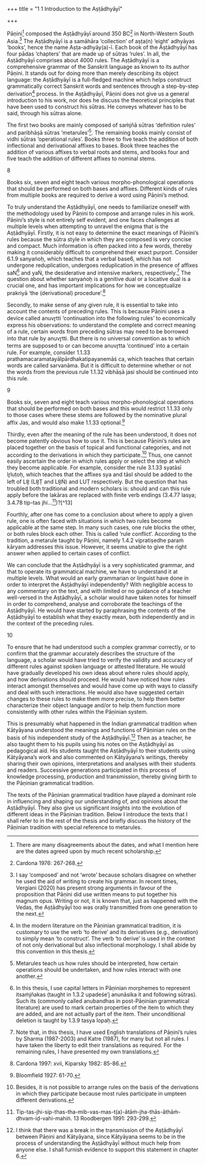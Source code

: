 +++
title = "1 1 Introduction to the Aṣṭādhyāyī"

+++

Pāṇini[^1] composed the Aṣṭādhyāyī around 350 BC[^2] in North-Western South Asia.[^3] The  Aṣṭādhyāyī is a samāhāra ‘collection’ of aṣṭa(n) ‘eight’ adhyāyas ‘books’, hence the name  Aṣṭa-adhyāy(a)-ī. Each book of the Aṣṭādhyāyī has four pādas ‘chapters’ that are made up of  sūtras ‘rules’. In all, the Aṣṭādhyāyī comprises about 4000 rules. The Aṣṭādhyāyī is a  comprehensive grammar of the Sanskrit language as known to its author Pāṇini. It stands out  for doing more than merely describing its object language: the Aṣṭādhyāyī is a full-fledged  machine which helps construct grammatically correct Sanskrit words and sentences through a  step-by-step derivation[^4] process. In the Aṣṭādhyāyī, Pāṇini does not give us a general  introduction to his work, nor does he discuss the theoretical principles that have been used to  construct his sūtras. He conveys whatever has to be said, through his sūtras alone. 

The first two books are mainly composed of saṁjñā sūtras ‘definition rules’ and paribhāṣā  sūtras ‘metarules’[^5]. The remaining books mainly consist of vidhi sūtras ‘operational rules’.  Books three to five teach the addition of both inflectional and derivational affixes to bases.  Book three teaches the addition of various affixes to verbal roots and stems, and books four  and five teach the addition of different affixes to nominal stems. 

[^1]: There are many disagreements about the dates, and what I mention here are the dates agreed upon by  much recent scholarship.  

[^2]: Cardona 1976: 267-268. 

[^3]: I say ‘composed’ and not ‘wrote’ because scholars disagree on whether he used the aid of writing to  create his grammar. In recent times, Vergiani (2020) has present strong arguments in favour of the  proposition that Pāṇini did use written means to put together his magnum opus. Writing or not, it is  known that, just as happened with the Vedas, the Aṣṭādhyāyī too was orally transmitted from one  generation to the next. 

[^4]: In the modern literature on the Pāṇinian grammatical tradition, it is customary to use the verb ‘to  derive’ and its derivatives (e.g., derivation) to simply mean ‘to construct’. The verb ‘to derive’ is used  in the context of not only derivational but also inflectional morphology. I shall abide by this convention  in this thesis. 

[^5]: Metarules teach us how rules should be interpreted, how certain operations should be undertaken, and  how rules interact with one another. 

8

Books six, seven and eight  teach various morpho-phonological operations that should be performed on both bases and affixes. Different kinds of rules from multiple books are required to derive a word using  Pāṇini’s method. 

To truly understand the Aṣṭādhyāyī, one needs to familiarize oneself with the methodology  used by Pāṇini to compose and arrange rules in his work. Pāṇini’s style is not entirely self evident, and one faces challenges at multiple levels when attempting to unravel the enigma that  is the Aṣṭādhyāyī. Firstly, it is not easy to determine the exact meanings of Pāṇini’s rules  because the sūtra style in which they are composed is very concise and compact. Much  information is often packed into a few words, thereby making it considerably difficult to  comprehend their exact purport. Consider 6.1.9 sanyaṅoḥ, which teaches that a verbal base6,  which has not undergone reduplication, undergoes reduplication in the presence of affixes saN[^7] and yaṄ, the desiderative and intensive markers, respectively.[^8] The question about whether  sanyaṅoḥ is a genitive dual or a locative dual is a crucial one, and has important implications  for how we conceptualize prakriyā ‘the (derivational) procedure’.[^9] 

Secondly, to make sense of any given rule, it is essential to take into account the contents of  preceding rules. This is because Pāṇini uses a device called anuvr̥tti ‘continuation into the  following rules’ to economically express his observations: to understand the complete and  correct meaning of a rule, certain words from preceding sūtras may need to be borrowed into  that rule by anuvr̥tti. But there is no universal convention as to which terms are supposed to or  can become anuvr̥tta ‘continued’ into a certain rule. For example, consider 1.1.33  prathamacaramatayālpārdhakatipayanemāś ca, which teaches that certain words are called  sarvanāma. But it is difficult to determine whether or not the words from the previous rule  1.1.32 vibhāṣā jasi should be continued into this rule. 

[^6]: Note that the whole base does not undergo reduplication. Instead, only one syllable does. See 6.1.1  ekāco dve prathamasya and 6.1.2 ajāder dvitīyasya. 

[^7]: In this thesis, I use capital letters in Pāṇinian morphemes to represent itsaṁjñakas (taught in 1.3.2  upadeśe’j anunāsika it and following sūtras). Such its (commonly called anubandhas in post-Pāṇinian  grammatical literature) are used to mark certain properties of the item to which they are added, and are  not actually part of the item. Their unconditional deletion is taught by 1.3.9 tasya lopaḥ. 

[^8]: Note that, in this thesis, I have used English translations of Pāṇini’s rules by Sharma (1987-2003) and  Katre (1987), for many but not all rules. I have taken the liberty to edit their translations as required.  For the remaining rules, I have presented my own translations.  

[^9]: Cardona 1997: xvii, Kiparsky 1982: 85-86.

9 

Books six, seven and eight  teach various morpho-phonological operations that should be performed on both bases and this would restrict 1.1.33 only to those cases where these stems are followed by the nominative  plural affix Jas, and would also make 1.1.33 optional.[^10] 

Thirdly, even after the meaning of the rule has been understood, it does not become patently  obvious how to use it. This is because Pāṇini’s rules are placed together on the basis of topical  and functional categories, and not according to the derivations in which they participate.[^11] Thus, one cannot easily ascertain the order in which rules apply or select the step at which they  become applicable. For example, consider the rule 3.1.33 syatāsī lr̥luṭoḥ, which teaches that  the affixes sya and tāsI should be added to the left of LR̥ (LR̥Ṭ and LR̥Ṅ) and LUṬ respectively.  But the question that has troubled both traditional and modern scholars is: should and can this  rule apply before the lakāras are replaced with finite verb endings (3.4.77 lasya; 3.4.78 tip-tas jhi…[^12])?[^13] 

Fourthly, after one has come to a conclusion about where to apply a given rule, one is often  faced with situations in which two rules become applicable at the same step. In many such  cases, one rule blocks the other, or both rules block each other. This is called ‘rule conflict’.  According to the tradition, a metarule taught by Pāṇini, namely 1.4.2 vipratiṣedhe paraṁ kāryam addresses this issue. However, it seems unable to give the right answer when applied  to certain cases of conflict. 

We can conclude that the Aṣṭādhyāyī is a very sophisticated grammar, and that to operate its  grammatical machine, we have to understand it at multiple levels. What would an early  grammarian or linguist have done in order to interpret the Aṣṭādhyāyī independently? With  negligible access to any commentary on the text, and with limited or no guidance of a teacher  well-versed in the Aṣṭādhyāyī, a scholar would have taken notes for himself in order to  comprehend, analyse and corroborate the teachings of the Aṣṭādhyāyī. He would have started  by paraphrasing the contents of the Aṣṭādhyāyī to establish what they exactly mean, both  independently and in the context of the preceding rules.  

[^10]: Bloomfield 1927: 61-70.  

[^11]: Besides, it is not possible to arrange rules on the basis of the derivations in which they participate  because most rules participate in umpteen different derivations. 

[^12]: Tip-tas-jhi-sip-thas-tha-mib-vas-mas-t(a)-ātāṁ-jha-thās-āthāṁ-dhvam-iḍ-vahi-mahiṅ. 13 Roodbergen 1991: 293-299.

10

To ensure that he had understood such a complex grammar correctly, or to confirm that the  grammar accurately describes the structure of the language, a scholar would have tried to verify  the validity and accuracy of different rules against spoken language or attested literature. He would have gradually developed his own ideas about where rules should apply, and how  derivations should proceed. He would have noticed how rules interact amongst themselves and  would have come up with ways to classify and deal with such interactions. He would also have  suggested certain changes to these rules to make them more precise, to help them better  characterize their object language and/or to help them function more consistently with other  rules within the Pāṇinian system. 

This is presumably what happened in the Indian grammatical tradition when Kātyāyana  understood the meanings and functions of Pāṇinian rules on the basis of his independent study  of the Aṣṭādhyāyī.[^14] Then as a teacher, he also taught them to his pupils using his notes on the Aṣṭādhyāyī as pedagogical aid. His students taught the Aṣṭādhyāyī to their students using  Kātyāyana’s work and also commented on Kātyāyana’s writings, thereby sharing their own  opinions, interpretations and analyses with their students and readers. Successive generations  participated in this process of knowledge processing, production and transmission, thereby  giving birth to the Pāṇinian grammatical tradition.  


[^14]: I think that there was a break in the transmission of the Aṣṭādhyāyī between Pāṇini and Kātyāyana,  since Kātyāyana seems to be in the process of understanding the Aṣṭādhyāyī without much help from  anyone else. I shall furnish evidence to support this statement in chapter 6.


The texts of the Pāṇinian grammatical tradition have played a dominant role in influencing and  shaping our understanding of, and opinions about the Aṣṭādhyāyī. They also give us significant  insights into the evolution of different ideas in the Pāṇinian tradition. Below I introduce the  texts that I shall refer to in the rest of the thesis and briefly discuss the history of the Pāṇinian  tradition with special reference to metarules. 
